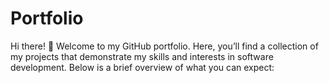 # Portfolio
Hi there! 👋 Welcome to my GitHub portfolio. Here, you’ll find a collection of my projects that demonstrate my skills and interests in software development. Below is a brief overview of what you can expect:
